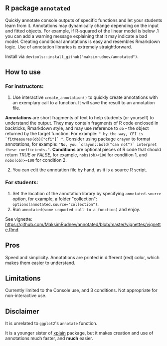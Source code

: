## R package `annotated` 

Quickly annotate console outputs of specific functions and let your students learn from it. Annotations may dynamically change depending on the input and fitted objects. For example, if R-squared of the linear model is below .1 you can add a warning message explaining that it may indicate a bad model. Creating conditional annotations is easy and resembles Rmarkdown logic. Use of annotation libraries is extremely straightforward.

Install via `devtools::install_github("maksimrudnev/annotated")`.

## How to use

### For instructors:

1. Use interactive `create_annotation()` to quickly create annotations with an exemplary call to a function. It will save the result to an annotation file.

**Annotations** are short fragments of text to help students (or yourself) to understand the output. They may contain fragments of R code enclosed in backticks, Rmarkdown style, and may use reference to `ob` - the object returned by the target function. For example: ```" by the way, CFI is `fitMeasures(ob)["cfi"]` "```. Consider using package `crayon` to format annotations, for example: ```"No, you `crayon::bold("can not")` interpret these coefficients."```.
**Conditions** are optional pieces of R code that should return *TRUE* or *FALSE*, for example, `nobs(ob)<100` for condition 1, and `nobs(ob)>=100` for condition 2.

2. You can edit the annotation file by hand, as it is a source R script.

### For students:

1. Set the location of the annotation library by specifying `annotated.source` option, for example, a folder "collection": `options(annotated.source="collection")`.
2. Run `annotated(some unquoted call to a function)` and enjoy.

See vignette: https://github.com/MaksimRudnev/annotated/blob/master/vignettes/vignette.Rmd

## Pros

Speed and simplicity.
Annotations are printed in different (red) color, which makes them easier to understand.


## Limitations

Currently limited to the Console use, and 3 conditions. Not appropriate for non-interactive use.

## Disclaimer 

It is unrelated to `ggplot2`'s `annotate` function.

It is a younger sister of [xplain](http://www.zuckarelli.de/xplain/index.html) package, but it makes creation and use of annotations much faster, and **much** easier.
